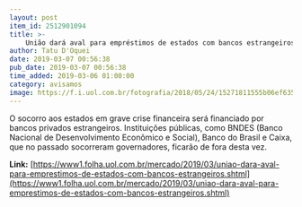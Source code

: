 ```yaml
---
layout: post
item_id: 2512901094
title: >-
    União dará aval para empréstimos de estados com bancos estrangeiros
author: Tatu D'Oquei
date: 2019-03-07 00:56:38
pub_date: 2019-03-07 00:56:38
time_added: 2019-03-06 01:00:00
category: avisamos
image: https://f.i.uol.com.br/fotografia/2018/05/24/15271811555b06ef635ef8e_1527181155_3x2_md.jpg
---
```


O socorro aos estados em grave crise financeira será financiado por bancos privados estrangeiros. Instituições públicas, como BNDES (Banco Nacional de Desenvolvimento Econômico e Social), Banco do Brasil e Caixa, que no passado socorreram governadores, ficarão de fora desta vez.

**Link:** [https://www1.folha.uol.com.br/mercado/2019/03/uniao-dara-aval-para-emprestimos-de-estados-com-bancos-estrangeiros.shtml](https://www1.folha.uol.com.br/mercado/2019/03/uniao-dara-aval-para-emprestimos-de-estados-com-bancos-estrangeiros.shtml)

